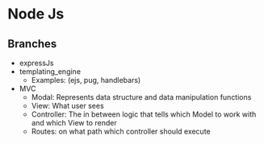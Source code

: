 # Node Js

## Branches
- expressJs
- templating_engine
  - Examples: (ejs, pug, handlebars)
- MVC
  - Modal: Represents data structure and data manipulation functions
  - View: What user sees
  - Controller: The in between logic that tells which Model to work with and which View to render
  - Routes: on what path which controller should execute